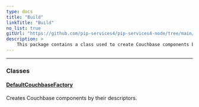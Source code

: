 ```yaml
---
type: docs
title: "Build"
linkTitle: "Build"
no_list: true
gitUrl: "https://github.com/pip-services4/pip-services4-node/tree/main/pip-services4-couchbase-node"
description: >
    This package contains a class used to create Couchbase components by their descriptors.
---
```

---
<div class="module-body"> 

### Classes

#### [DefaultCouchbaseFactory](default_couchbase_factory)
Creates Couchbase components by their descriptors.


</div>

